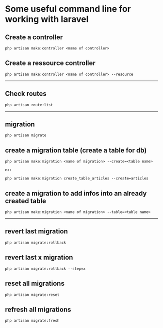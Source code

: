 # Some useful command line for working with laravel

## Create a controller

```
php artisan make:controller <name of controller>
```

## Create a ressource controller

```
php artisan make:controller <name of controller> --resource
```
---
## Check routes

```
php artisan route:list
```
---

## migration
```
php artisan migrate
```

## create a migration table (create a table for db)

```
php artisan make:migration <name of migration> --create=<table name>

ex:

php artisan make:migration create_table_articles --create=articles
``` 

## create a migration to add infos into an already created table

```
php artisan make:migration <name of migration> --table=<table name>
```
---
## revert last migration

```
php artisan migrate:rollback
```

## revert last x migration

```
php artisan migrate:rollback --step=x
```

## reset all migrations

```
php artisan migrate:reset
```

## refresh all migrations
```
php artisan migrate:fresh
```

